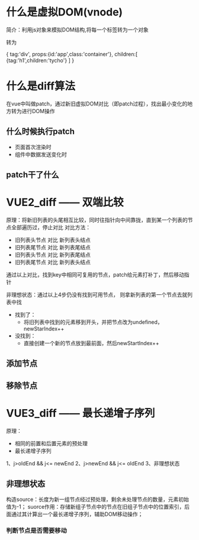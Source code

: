 # 什么是虚拟DOM(vnode)
简介：利用js对象来模拟DOM结构,将每一个标签转为一个对象
<template>
    <div id='app' class='container'>
        <h1>tycho</h1>
    </div>
</template>

转为

{
    tag:'div',
    props:{id:'app',class:'container'},
    children:[
        {tag:'h1',children:'tycho'}
    ]
}
# 什么是diff算法
在vue中叫做patch，通过新旧虚拟DOM对比（即patch过程），找出最小变化的地方转为进行DOM操作
## 什么时候执行patch
- 页面首次渲染时
- 组件中数据发送变化时
## patch干了什么
# VUE2_diff —— 双端比较
原理：将新旧列表的头尾相互比较，同时往指针向中间靠拢，直到某一个列表的节点全部遍历过，停止对比
对比方法：
- 旧列表头节点 对比 新列表头结点
- 旧列表尾节点 对比 新列表尾结点
- 旧列表头节点 对比 新列表尾结点
- 旧列表尾节点 对比 新列表头结点

通过以上对比，找到key中相同可复用的节点，patch给元素打补丁，然后移动指针

非理想状态：通过以上4步仍没有找到可用节点，
则拿新列表的第一个节点去就列表中找
- 找到了：
    - 将旧列表中找到的元素移到开头，并把节点改为undefined，newStarIndex++
- 没找到：
    - 直接创建一个新的节点放到最前面，然后newStartIndex++
## 添加节点
## 移除节点
# VUE3_diff —— 最长递增子序列
原理：
- 相同的前置和后置元素的预处理
- 最长递增子序列

1、j>oldEnd && j<= newEnd
2、j>newEnd && j<= oldEnd
3、非理想状态

## 非理想状态
构造source：长度为新一组节点经过预处理，剩余未处理节点的数量，元素初始值为-1；
suorce作用：存储新组子节点中的节点在旧组子节点中的位置索引，后面通过其计算出一个最长递增子序列，辅助DOM移动操作；

### 判断节点是否需要移动